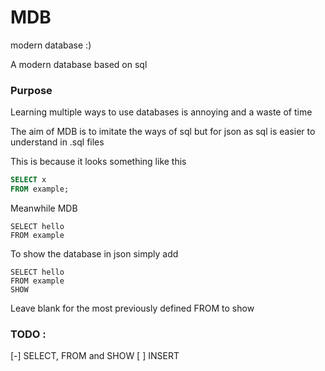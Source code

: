 # MDB
modern database :)

A modern database based on sql

### Purpose
Learning multiple ways to use databases is annoying and a waste of time

The aim of MDB is to imitate the ways of sql but for json as sql is easier to understand in .sql files

This is because it looks something like this

```sql
SELECT x
FROM example;
```

Meanwhile MDB

```
SELECT hello
FROM example
```

To show the database in json simply add

```
SELECT hello
FROM example
SHOW
```
Leave blank for the most previously defined FROM to show

### TODO :
[-] SELECT, FROM and SHOW
[ ] INSERT
